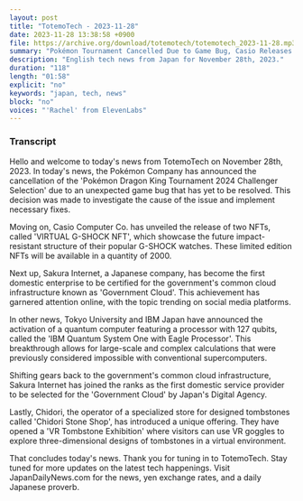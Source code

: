 ```yaml
---
layout: post
title: "TotemoTech - 2023-11-28"
date: 2023-11-28 13:38:58 +0900
file: https://archive.org/download/totemotech/totemotech_2023-11-28.mp3
summary: "Pokémon Tournament Cancelled Due to Game Bug, Casio Releases 'VIRTUAL G-SHOCK NFT', & more…"
description: "English tech news from Japan for November 28th, 2023."
duration: "118"
length: "01:58"
explicit: "no"
keywords: "japan, tech, news"
block: "no"
voices: "'Rachel' from ElevenLabs"
---
```


### Transcript

Hello and welcome to today's news from TotemoTech on November 28th, 2023. In today's news, the Pokémon Company has announced the cancellation of the 'Pokémon Dragon King Tournament 2024 Challenger Selection' due to an unexpected game bug that has yet to be resolved. This decision was made to investigate the cause of the issue and implement necessary fixes.

Moving on, Casio Computer Co. has unveiled the release of two NFTs, called 'VIRTUAL G-SHOCK NFT', which showcase the future impact-resistant structure of their popular G-SHOCK watches. These limited edition NFTs will be available in a quantity of 2000.

Next up, Sakura Internet, a Japanese company, has become the first domestic enterprise to be certified for the government's common cloud infrastructure known as 'Government Cloud'. This achievement has garnered attention online, with the topic trending on social media platforms.

In other news, Tokyo University and IBM Japan have announced the activation of a quantum computer featuring a processor with 127 qubits, called the 'IBM Quantum System One with Eagle Processor'. This breakthrough allows for large-scale and complex calculations that were previously considered impossible with conventional supercomputers.

Shifting gears back to the government's common cloud infrastructure, Sakura Internet has joined the ranks as the first domestic service provider to be selected for the 'Government Cloud' by Japan's Digital Agency.

Lastly, Chidori, the operator of a specialized store for designed tombstones called 'Chidori Stone Shop', has introduced a unique offering. They have opened a 'VR Tombstone Exhibition' where visitors can use VR goggles to explore three-dimensional designs of tombstones in a virtual environment.

That concludes today's news. Thank you for tuning in to TotemoTech. Stay tuned for more updates on the latest tech happenings.   Visit JapanDailyNews.com for the news, yen exchange rates, and a daily Japanese proverb.
